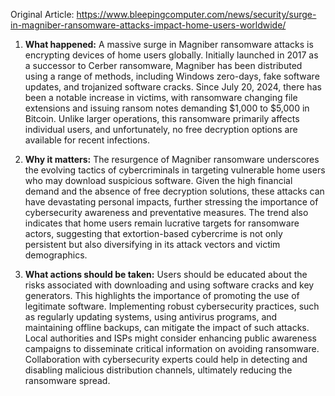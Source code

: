 Original Article: https://www.bleepingcomputer.com/news/security/surge-in-magniber-ransomware-attacks-impact-home-users-worldwide/

1. **What happened:**
A massive surge in Magniber ransomware attacks is encrypting devices of home users globally. Initially launched in 2017 as a successor to Cerber ransomware, Magniber has been distributed using a range of methods, including Windows zero-days, fake software updates, and trojanized software cracks. Since July 20, 2024, there has been a notable increase in victims, with ransomware changing file extensions and issuing ransom notes demanding $1,000 to $5,000 in Bitcoin. Unlike larger operations, this ransomware primarily affects individual users, and unfortunately, no free decryption options are available for recent infections.

2. **Why it matters:**
The resurgence of Magniber ransomware underscores the evolving tactics of cybercriminals in targeting vulnerable home users who may download suspicious software. Given the high financial demand and the absence of free decryption solutions, these attacks can have devastating personal impacts, further stressing the importance of cybersecurity awareness and preventative measures. The trend also indicates that home users remain lucrative targets for ransomware actors, suggesting that extortion-based cybercrime is not only persistent but also diversifying in its attack vectors and victim demographics.

3. **What actions should be taken:**
Users should be educated about the risks associated with downloading and using software cracks and key generators. This highlights the importance of promoting the use of legitimate software. Implementing robust cybersecurity practices, such as regularly updating systems, using antivirus programs, and maintaining offline backups, can mitigate the impact of such attacks. Local authorities and ISPs might consider enhancing public awareness campaigns to disseminate critical information on avoiding ransomware. Collaboration with cybersecurity experts could help in detecting and disabling malicious distribution channels, ultimately reducing the ransomware spread.